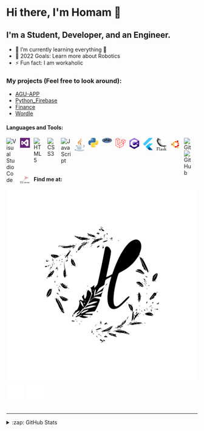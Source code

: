 
# Hi there, I'm Homam 👋 

## I'm a Student, Developer, and an Engineer.

- 🌱 I’m currently learning everything 🤣
- 🥅 2022 Goals: Learn more about Robotics 
- ⚡ Fun fact: I am workaholic

### My projects (Feel free to look around):
- [AGU-APP][flutter]
- [Python_Firebase][python]
- [Finance][flask]
- [Wordle][wordle]

#### Languages and Tools:

<img align="left" alt="Visual Studio Code" width="26px" src="https://cdn.jsdelivr.net/gh/devicons/devicon/icons/vscode/vscode-original.svg" style="padding-right:10px;"/>
<img align="left" alt="Visual Studio" width="26px" src="./img/vs.svg" style="padding-right:10px;"/>
<img align="left" alt="HTML5" width="26px" src="https://cdn.jsdelivr.net/gh/devicons/devicon/icons/html5/html5-original.svg" style="padding-right:10px;"/>
<img align="left" alt="CSS3" width="26px" src="https://cdn.jsdelivr.net/gh/devicons/devicon/icons/css3/css3-original.svg" style="padding-right:10px;"/>
<img align="left" alt="JavaScript" width="26px" src="https://cdn.jsdelivr.net/gh/devicons/devicon/icons/javascript/javascript-original.svg" style="padding-right:10px;"/>
<img align="left" alt="Java" width="26px" src="./img/java.svg" style="padding-right:10px;"/>
<img align="left" alt="Python" width="26px" src="./img/python.svg" style="padding-right:10px;"/>
<img align="left" alt="PHP" width="26px" src="./img/php.svg" style="padding-right:10px;"/>
<img align="left" alt="Laravel" width="26px" src="./img/laravel.svg" style="padding-right:10px;"/>
<img align="left" alt="C#" width="26px" src="./img/c-sharp.svg" style="padding-right:10px;"/>
<img align="left" alt="Flutter" width="26px" src="./img/Flutter.svg" style="padding-right:10px;"/>
<img align="left" alt="Flask" width="26px" src="./img/flask.svg" style="padding-right:10px;"/>
<img align="left" alt="Ubuntu" width="26px" src="./img/ubuntu.svg" style="padding-right:10px;"/>
<img align="left" alt="Git" width="26px" src="https://cdn.jsdelivr.net/gh/devicons/devicon/icons/git/git-original.svg" style="padding-right:10px;"/>
<img align="left" alt="GitHub" width="26px" src="https://user-images.githubusercontent.com/3369400/139447912-e0f43f33-6d9f-45f8-be46-2df5bbc91289.png" style="padding-right:10px;"/>
<img align="left" alt="MSSQL" width="26px" src="./img/mssql.svg" style="padding-right:10px;"/>
<br/>

#### Find me at:

[![linkedin](./img/transparent.svg)](https://linkedin.com/in/homam-abosaleh#gh-light-mode-only)
[![linkedin](./img/linkedin-dark.svg)](https://linkedin.com/in/homam-abosaleh#gh-dark-mode-only)
[![website](./img/linkedin-dark.svg)](https://linkedin.com/in/homam-abosaleh#gh-dark-mode-only)
<br />
<br />

---

<details>
  <summary>:zap: GitHub Stats</summary>

  <img align="left" alt="HomamAbolsaeh's GitHub Stats" src="https://github-readme-stats.vercel.app/api?username=HomamAbosaleh&show_icons=true&hide_border=false&title_color=ff652f&icon_color=FFE400&bg_color=09131B&text_color=ffffff&border_color=0c1a25" />

</details>

[website]: https://homamabosaleh.me
[linkedin]: www.linkedin.com/in/homam-abosaleh
[flutter]: https://github.com/HomamAbosaleh/AGU-App
[python]: https://github.com/HomamAbosaleh/Python_Firebase
[flask]: https://github.com/HomamAbosaleh/Finance
[wordle]: https://github.com/HomamAbosaleh/wordle
